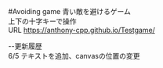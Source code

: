 #Avoiding game
青い敵を避けるゲーム  
上下の十字キーで操作  
URL https://anthony-cpp.github.io/Testgame/    
  
--更新履歴  
6/5 テキストを追加、canvasの位置の変更
